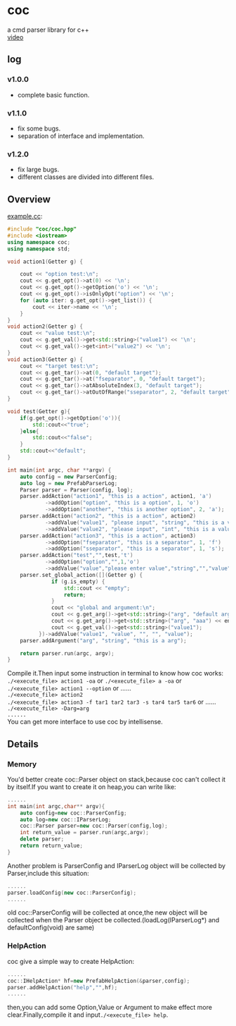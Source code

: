 # coc
a cmd parser library for c++\
[video](https://www.bilibili.com/video/BV1Ej411B7Wb/)
## log
### v1.0.0
- complete basic function.
### v1.1.0
- fix some bugs.
- separation of interface and implementation.
### v1.2.0
- fix large bugs.
- different classes are divided into different files.
## Overview 
[example.cc](example/example.cc):
```c++
#include "coc/coc.hpp"
#include <iostream>
using namespace coc;
using namespace std;

void action1(Getter g) {

    cout << "option test:\n";
    cout << g.get_opt()->at(0) << '\n';
    cout << g.get_opt()->getOption('o') << '\n';
    cout << g.get_opt()->isOnlyOpt("option") << '\n';
    for (auto iter: g.get_opt()->get_list()) {
        cout << iter->name << '\n';
    }
}
void action2(Getter g) {
    cout << "value test:\n";
    cout << g.get_val()->get<std::string>("value1") << '\n';
    cout << g.get_val()->get<int>("value2") << '\n';
}
void action3(Getter g) {
    cout << "target test:\n";
    cout << g.get_tar()->at(0, "default target");
    cout << g.get_tar()->at("fseparator", 0, "default target");
    cout << g.get_tar()->atAbsoluteIndex(3, "default target");
    cout << g.get_tar()->atOutOfRange("sseparator", 2, "default target");
}

void test(Getter g){
    if(g.get_opt()->getOption('o')){
        std::cout<<"true";
    }else{
        std::cout<<"false";
    }
    std::cout<<"default";
}

int main(int argc, char **argv) {
    auto config = new ParserConfig;
    auto log = new PrefabParserLog;
    Parser parser = Parser(config, log);
    parser.addAction("action1", "this is a action", action1, 'a')
            ->addOption("option", "this is a option", 1, 'o')
            ->addOption("another", "this is another option", 2, 'a');
    parser.addAction("action2", "this is a action", action2)
            ->addValue("value1", "please input", "string", "this is a value")
            ->addValue("value2", "please input", "int", "this is a value", "111");
    parser.addAction("action3", "this is a action", action3)
            ->addOption("fseparator", "this is a separator", 1, 'f')
            ->addOption("sseparator", "this is a separator", 1, 's');
    parser.addAction("test","",test,'t')
            ->addOption("option","",1,'o')
            ->addValue("value","please enter value","string","","value");
    parser.set_global_action([](Getter g) {
              if (g.is_empty) {
                  std::cout << "empty";
                  return;
              }
              cout << "global and argument:\n";
              cout << g.get_arg()->get<std::string>("arg", "default argument") << std::endl;
              cout << g.get_arg()->get<std::string>("arg", "aaa") << endl;
              cout << g.get_val()->get<std::string>("value1");
          })->addValue("value1", "value", "", "", "value");
    parser.addArgument("arg", "string", "this is a arg");

    return parser.run(argc, argv);
}
```
Compile it.Then input some instruction in terminal to know how coc works:\
`./<execute_file> action1 -oa` or `./<execute_file> a -oa` or `./<execute_file> action1 --option` or ......\
`./<execute_file> action2`\
`./<execute_file> action3 -f tar1 tar2 tar3 -s tar4 tar5 tar6` or ......\
`./<execute_file> -Darg=arg`\
`......`\
You can get more interface to use coc by intellisense.
## Details 
### Memory
You'd better create coc::Parser object on stack,because coc can't collect it by itself.If you want to create it on heap,you can write like:
```cpp
......
int main(int argc,char** argv){
    auto config=new coc::ParserConfig;
    auto log=new coc::IParserLog;
    coc::Parser parser=new coc::Parser(config,log);
    int return_value = parser.run(argc,argv);
    delete parser;
    return return_value;
}
```
Another problem is ParserConfig and IParserLog object will be collected by Parser,include this situation:
```cpp
......
parser.loadConfig(new coc::ParserConfig);
......
```
old coc::ParserConfig will be collected at once,the new object will be collected when the Parser object be collected.(loadLog(IParserLog*) and defaultConfig(void) are same)
### HelpAction
coc give a simple way to create HelpAction:
```cpp
......
coc::IHelpAction* hf=new PrefabHelpAction(&parser,config);
parser.addHelpAction("help","",hf);
......
```
then,you can add some Option,Value or Argument to make effect more clear.Finally,compile it and input`./<execute_file> help`.
